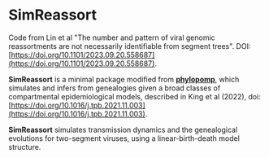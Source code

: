 # SimReassort
Code from Lin et al "The number and pattern of viral genomic reassortments are not necessarily identifiable from segment trees". DOI: [https://doi.org/10.1101/2023.09.20.558687](https://doi.org/10.1101/2023.09.20.558687).

**SimReassort** is a minimal package modified from [**phylopomp**](https://github.com/kingaa/phylopomp), which simulates and infers from genealogies given a broad classes of compartmental epidemiological models, described in King et al (2022), doi: [https://doi.org/10.1016/j.tpb.2021.11.003](https://doi.org/10.1016/j.tpb.2021.11.003).

**SimReassort** simulates transmission dynamics and the genealogical evolutions for two-segment viruses, using a linear-birth-death model structure.




